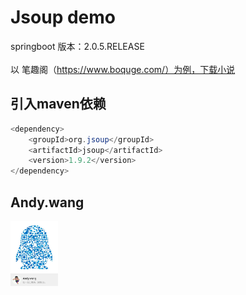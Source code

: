 Jsoup demo
================================
springboot 版本：2.0.5.RELEASE<br>
<br>
以 笔趣阁（https://www.boquge.com/）为例，下载小说

## 引入maven依赖
```java
<dependency>
    <groupId>org.jsoup</groupId>
    <artifactId>jsoup</artifactId>
    <version>1.9.2</version>
</dependency>
```
## Andy.wang

<img src="doc/594580820.jpg" width="15%" alt="Andy.wang的QQ"/>